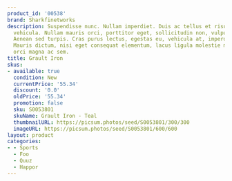 ```yaml
---
product_id: '00538'
brand: Sharkfinetworks
description: Suspendisse nunc. Nullam imperdiet. Duis ac tellus et risus vulputate
  vehicula. Nullam mauris orci, porttitor eget, sollicitudin non, vulputate id, risus.
  Aenean sed turpis. Cras purus lectus, egestas eu, vehicula at, imperdiet sed, nibh.
  Mauris dictum, nisi eget consequat elementum, lacus ligula molestie metus, non feugiat
  orci magna ac sem.
title: Grault Iron
skus:
- available: true
  condition: New
  currentPrice: '55.34'
  discount: '0.0'
  oldPrice: '55.34'
  promotion: false
  sku: S0053801
  skuName: Grault Iron - Teal
  thumbnailURL: https://picsum.photos/seed/S0053801/300/300
  imageURL: https://picsum.photos/seed/S0053801/600/600
layout: product
categories:
- - Sports
  - Foo
  - Quuz
  - Happor
---
```


